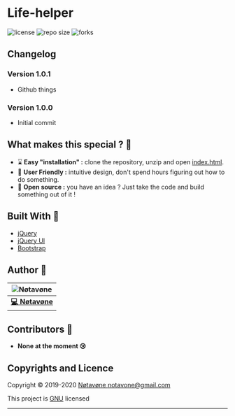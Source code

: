 # Life-helper
![license](https://img.shields.io/github/license/notavone/life-helper.svg?style=for-the-badge)
![repo size](https://img.shields.io/github/repo-size/notavone/life-helper.svg?style=for-the-badge)
![forks](https://img.shields.io/github/stars/notavone/life-helper?style=for-the-badge)

## Changelog

### Version 1.0.1

*   Github things

### Version 1.0.0

*   Initial commit

## What makes this special ? 💎

*   ⌛ **Easy "installation" :** clone the repository, unzip and open [index.html](../index.html).
*   📌 **User Friendly :** intuitive design, don't spend hours figuring out how to do something.
*   👀 **Open source :** you have an idea ? Just take the code and build something out of it !

## Built With 🔧

*   [jQuery](https://jquery.com/)
*   [jQuery UI](https://jqueryui.com/)
*   [Bootstrap](https://getbootstrap.com/)

## Author 📝

| ![Nøtavøne](https://github.com/notavone.png?size=100) |
|:-----------------------------------------------------:|
| **[💻 Nøtavøne](https://github.com/notavone)**        |

## Contributors 📝

*   **None at the moment 😢**

## Copyrights and Licence

Copyright © 2019-2020 [Nøtavøne <notavone@gmail.com>](https://github.com/notavone)

This project is [GNU](https://github.com/Notavone/life-helper/blob/master/LICENSE) licensed

***